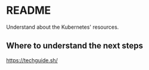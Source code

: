 # README

Understand about the Kubernetes' resources.

## Where to understand the next steps

https://techguide.sh/